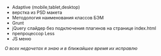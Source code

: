 <ul>
  <li>Adaptive (mobile,tablet,desktop)</li>
  <li>верстка из PSD макета</li>
  <li>Методология наименования классов БЭМ</li>
  <li>Grunt</li>
  <li>jQuery слайдер без подключения плагинов на странице index.html </li>
  <li>препроцессор Less</li>
  <li>JS меню</li>
</ul>
<em>О всех недочетах я знаю и в ближайшее время их исправлю</em>
